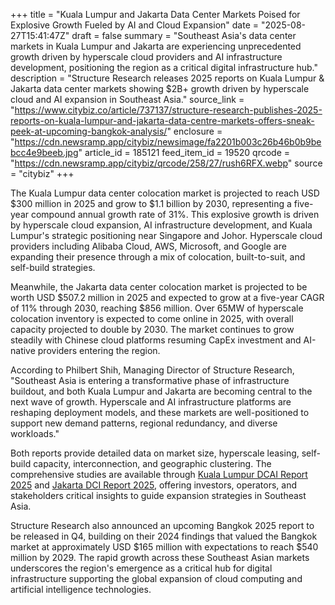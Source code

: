 +++
title = "Kuala Lumpur and Jakarta Data Center Markets Poised for Explosive Growth Fueled by AI and Cloud Expansion"
date = "2025-08-27T15:41:47Z"
draft = false
summary = "Southeast Asia's data center markets in Kuala Lumpur and Jakarta are experiencing unprecedented growth driven by hyperscale cloud providers and AI infrastructure development, positioning the region as a critical digital infrastructure hub."
description = "Structure Research releases 2025 reports on Kuala Lumpur & Jakarta data center markets showing $2B+ growth driven by hyperscale cloud and AI expansion in Southeast Asia."
source_link = "https://www.citybiz.co/article/737137/structure-research-publishes-2025-reports-on-kuala-lumpur-and-jakarta-data-centre-markets-offers-sneak-peek-at-upcoming-bangkok-analysis/"
enclosure = "https://cdn.newsramp.app/citybiz/newsimage/fa2201b003c26b46b0b9bebcc4e9beeb.jpg"
article_id = 185121
feed_item_id = 19520
qrcode = "https://cdn.newsramp.app/citybiz/qrcode/258/27/rush6RFX.webp"
source = "citybiz"
+++

<p>The Kuala Lumpur data center colocation market is projected to reach USD $300 million in 2025 and grow to $1.1 billion by 2030, representing a five-year compound annual growth rate of 31%. This explosive growth is driven by hyperscale cloud expansion, AI infrastructure development, and Kuala Lumpur's strategic positioning near Singapore and Johor. Hyperscale cloud providers including Alibaba Cloud, AWS, Microsoft, and Google are expanding their presence through a mix of colocation, built-to-suit, and self-build strategies.</p><p>Meanwhile, the Jakarta data center colocation market is projected to be worth USD $507.2 million in 2025 and expected to grow at a five-year CAGR of 11% through 2030, reaching $856 million. Over 65MW of hyperscale colocation inventory is expected to come online in 2025, with overall capacity projected to double by 2030. The market continues to grow steadily with Chinese cloud platforms resuming CapEx investment and AI-native providers entering the region.</p><p>According to Philbert Shih, Managing Director of Structure Research, "Southeast Asia is entering a transformative phase of infrastructure buildout, and both Kuala Lumpur and Jakarta are becoming central to the next wave of growth. Hyperscale and AI infrastructure platforms are reshaping deployment models, and these markets are well-positioned to support new demand patterns, regional redundancy, and diverse workloads."</p><p>Both reports provide detailed data on market size, hyperscale leasing, self-build capacity, interconnection, and geographic clustering. The comprehensive studies are available through <a href="https://structureresearch.net/reports/kuala-lumpur-dcai-report-2025" rel="nofollow" target="_blank">Kuala Lumpur DCAI Report 2025</a> and <a href="https://structureresearch.net/reports/jakarta-dci-report-2025" rel="nofollow" target="_blank">Jakarta DCI Report 2025</a>, offering investors, operators, and stakeholders critical insights to guide expansion strategies in Southeast Asia.</p><p>Structure Research also announced an upcoming Bangkok 2025 report to be released in Q4, building on their 2024 findings that valued the Bangkok market at approximately USD $165 million with expectations to reach $540 million by 2029. The rapid growth across these Southeast Asian markets underscores the region's emergence as a critical hub for digital infrastructure supporting the global expansion of cloud computing and artificial intelligence technologies.</p>